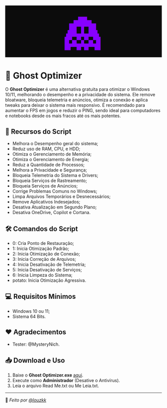 ![Preview](https://github.com/louzkk/Ghost-Optimizer/blob/main/Resourcers/image.png)

# 👻 Ghost Optimizer
O **Ghost Optimizer** é uma alternativa gratuita para otimizar o Windows 10/11, melhorando o desempenho e a privacidade do sistema.
Ele remove bloatware, bloqueia telemetria e anúncios, otimiza a conexão e aplica tweaks para deixar o sistema mais responsivo.
É recomendado para aumentar o FPS em jogos e reduzir o PING, sendo ideal para computadores e notebooks desde os mais fracos até os mais potentes.

## 🚀 Recursos do Script
- Melhora o Desempenho geral do sistema;
- Reduz uso de RAM, CPU, e HDD;
- Otimiza o Gerenciamento de Memória;
- Otimiza o Gerenciamento de Energia;
- Reduz a Quantidade de Processos;
- Melhora a Privacidade e Segurança;
- Bloqueia Telemetria do Sistema e Drivers;
- Bloqueia Serviços de Rastreamento;
- Bloqueia Serviços de Anúncios;
- Corrige Problemas Comuns no Windows;
- Limpa Arquivos Temporários e Desnecessários;
- Remove Aplicativos Indesejados;
- Desativa Atualização em Segundo Plano;
- Desativa OneDrive, Copilot e Cortana.

## 🛠️ Comandos do Script
- 0: Cria Ponto de Restauração;
- 1: Inicia Otimização Padrão;
- 2: Inicia Otimização de Conexão;
- 3: Inicia Correção de Arquivos;
- 4: Inicia Desativação de Telemetria;
- 5: Inicia Desativação de Serviços;
- 6: Inicia Limpeza do Sistema;
- potato: Inicia Otimização Agressiva.

## 💻 Requisitos Mínimos
- Windows 10 ou 11;
- Sistema 64 Bits.

## ❤️ Agradecimentos
- Tester: @MysteryNich.

## 📥 Download e Uso  
1. Baixe o **Ghost Optimizer.exe**  [aqui](https://github.com/louzkk/Ghost-Optimizer/releases).
2. Execute como **Administrador** (Desative o Antivírus).
3. Leia o arquivo Read Me.txt ou Me Leia.txt.

---
🔹 *Feito por [@louzkk](https://github.com/louzkk)*  

